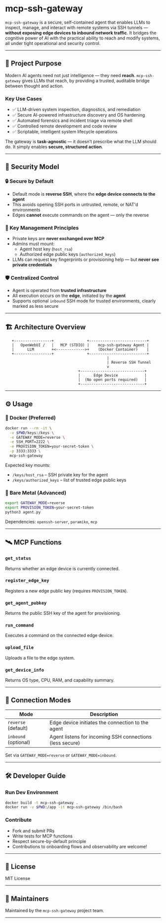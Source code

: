 
# mcp-ssh-gateway

`mcp-ssh-gateway` is a secure, self-contained agent that enables LLMs to inspect, manage, and interact with remote systems via SSH tunnels — **without exposing edge devices to inbound network traffic**. It bridges the cognitive power of AI with the practical ability to reach and modify systems, all under tight operational and security control.

---

## 🧭 Project Purpose

Modern AI agents need not just intelligence — they need **reach**. `mcp-ssh-gateway` gives LLMs that reach, by providing a trusted, auditable bridge between thought and action.

### Key Use Cases

- ✅ LLM-driven system inspection, diagnostics, and remediation
- ✅ Secure AI-powered infrastructure discovery and OS hardening
- ✅ Automated forensics and incident triage via remote shell
- ✅ Controlled remote development and code review
- ✅ Scriptable, intelligent system lifecycle operations

The gateway is **task-agnostic** — it doesn’t prescribe what the LLM should do. It simply enables **secure, structured action**.

---

## 🔐 Security Model

### 🔒 Secure by Default

- Default mode is **reverse SSH**, where the **edge device connects to the agent**
- This avoids opening SSH ports in untrusted, remote, or NAT'd environments
- Edges **cannot** execute commands on the agent — only the reverse

### 🔑 Key Management Principles

- Private keys are **never exchanged over MCP**
- Admins must mount:
  - Agent host key (`host_rsa`)
  - Authorized edge public keys (`authorized_keys`)
- LLMs can request key fingerprints or provisioning help — but **never see private credentials**

### 🛡️ Centralized Control

- Agent is operated from **trusted infrastructure**
- All execution occurs on the **edge**, initiated by the **agent**
- Supports optional `inbound` SSH mode for trusted environments, clearly marked as less secure

---

## 🏗 Architecture Overview

```plaintext
   +-----------------+               +--------------------------+
   |   OpenWebUI /   |   MCP (STDIO) |    mcp-ssh-gateway Agent |
   |      LLM        +<------------->+    (Docker Container)    |
   +-----------------+               +--------------------------+
                                              |
                                              | Reverse SSH Tunnel
                                              v
                                 +-----------------------------+
                                 |      Edge Device            |
                                 |  (No open ports required)   |
                                 +-----------------------------+
```

---

## ⚙️ Usage

### 🔧 Docker (Preferred)

```bash
docker run --rm -it \
  -v $PWD/keys:/keys \
  -e GATEWAY_MODE=reverse \
  -e SSH_PORT=2222 \
  -e PROVISION_TOKEN=your-secret-token \
  -p 3333:3333 \
  mcp-ssh-gateway
```

Expected key mounts:

- `/keys/host_rsa` – SSH private key for the agent
- `/keys/authorized_keys` – list of trusted edge public keys

### 🐍 Bare Metal (Advanced)

```bash
export GATEWAY_MODE=reverse
export PROVISION_TOKEN=your-secret-token
python3 agent.py
```

Dependencies: `openssh-server`, `paramiko`, `mcp`

---

## 🛰️ MCP Functions

### `get_status`
Returns whether an edge device is currently connected.

### `register_edge_key`
Registers a new edge public key (requires `PROVISION_TOKEN`).

### `get_agent_pubkey`
Returns the public SSH key of the agent for provisioning.

### `run_command`
Executes a command on the connected edge device.

### `upload_file`
Uploads a file to the edge system.

### `get_device_info`
Returns OS type, CPU, RAM, and capability summary.

---

## 🧩 Connection Modes

| Mode | Description |
|------|-------------|
| `reverse` (default) | Edge device initiates the connection to the agent |
| `inbound` (optional) | Agent listens for incoming SSH connections (less secure) |

Set via `GATEWAY_MODE=reverse` or `GATEWAY_MODE=inbound`.

---

## 🛠 Developer Guide

### Run Dev Environment

```bash
docker build -t mcp-ssh-gateway .
docker run -v $PWD:/app -it mcp-ssh-gateway /bin/bash
```

### Contribute

- Fork and submit PRs
- Write tests for MCP functions
- Respect secure-by-default principle
- Contributions to onboarding flows and observability are welcome!

---

## 📜 License

MIT License

---

## 👥 Maintainers

Maintained by the `mcp-ssh-gateway` project team.

---
